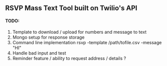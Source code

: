 ## RSVP Mass Text Tool built on Twilio's API


#### TODO:
1) Template to download / upload for numbers and message to text
2) Mongo setup for response storage
3) Command line implementation rsvp -template /path/tofile.csv -message "HI"
4) Handle bad input and test
5) Reminder feature / ability to request address / details ?
